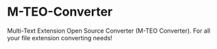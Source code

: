 # M-TEO-Converter
Multi-Text Extension Open Source Converter (M-TEO Converter). For all your file extension converting needs!

